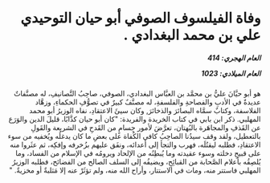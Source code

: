 <h1 dir="rtl">وفاة الفيلسوف الصوفي أبو حيان التوحيدي علي بن محمد البغدادي .</h1>

<h5 dir="rtl">العام الهجري:  414

العام الميلادي: 1023

</h5>

<p dir="rtl">هو أبو حيَّانَ عليُّ بن محمَّد بن العبَّاس البغدادي، الصوفي، صاحِبُ التَّصانيفِ، له مصنَّفاتٌ عديدةٌ في الأدبِ والفصاحةِ والفلسفةِ، له مصنَّفٌ كبيرٌ في تصوُّفِ الحكماءِ، وزهَّاد الفلاسفة، وكتابٌ سمَّاه البصائرَ والذخائرَ, وكان سيئَ الاعتقادِ، نفاه الوزيرُ أبو محمد المهلبي. ذكر ابن بابي في كتاب الخريدة والفريدة: "كان أبو حيان كذَّابًا، قليلَ الدين والوَرَع عن القَذفِ والمجاهَرة بالبُهتان، تعرَّضَ لأمور جِسامٍ من القَدحِ في الشريعة والقَولِ بالتعطيل، ولقد وقف سيدُنا الصاحِبُ كافي الكُفاة على بعضِ ما كان يدغلُه ويُخفيه من سوء الاعتقادِ، فطلبه ليقتُلَه، فهرب والتجأ إلى أعدائه، ونفَق عليهم بزُخرفه وإفكِه، ثم عثَروا منه على قبيحِ دخلته وسوء عقيدته وما يُبطِنُه من الإلحاد ويرومُه في الإسلام من الفساد، وما يُلصِقُه بأعلام الصَّحابة من القبائِحِ، ويضيفُه إلى السلف الصالح من الفضائح، فطلبه الوزيرُ المهلبي فاستتر منه، ومات في الاستتار، وأراح الله منه، ولم تؤثَرْ عنه إلا مَثلبةٌ أو مخزيةٌ. "</p></br>

